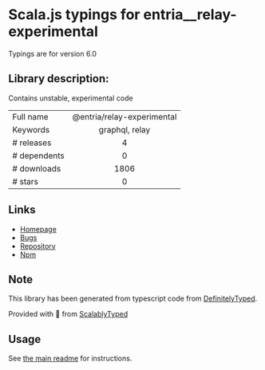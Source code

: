 
# Scala.js typings for entria__relay-experimental

Typings are for version 6.0

## Library description:
Contains unstable, experimental code

|                    |                 |
| ------------------ | :-------------: |
| Full name          | @entria/relay-experimental |
| Keywords           | graphql, relay |
| # releases         | 4 |
| # dependents       | 0 |
| # downloads        | 1806 |
| # stars            | 0 |

## Links
- [Homepage](https://relay.dev)
- [Bugs](https://github.com/facebook/relay/issues)
- [Repository](https://github.com/facebook/relay)
- [Npm](https://www.npmjs.com/package/%40entria%2Frelay-experimental)
    


## Note
This library has been generated from typescript code from [DefinitelyTyped](https://definitelytyped.org).

Provided with :purple_heart: from [ScalablyTyped](https://github.com/oyvindberg/ScalablyTyped)

## Usage
See [the main readme](../../readme.md) for instructions.


